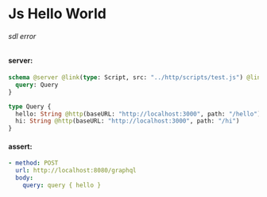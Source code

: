 # Js Hello World

###### sdl error

#### server:

```graphql
schema @server @link(type: Script, src: "../http/scripts/test.js") @link(type: Script, src: "../http/scripts/test.js") {
  query: Query
}

type Query {
  hello: String @http(baseURL: "http://localhost:3000", path: "/hello")
  hi: String @http(baseURL: "http://localhost:3000", path: "/hi")
}
```

#### assert:

```yml
- method: POST
  url: http://localhost:8080/graphql
  body:
    query: query { hello }
```
